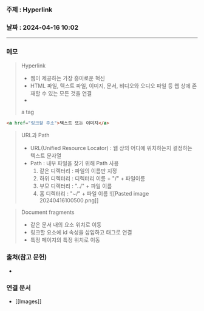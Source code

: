 ### 주제 : Hyperlink

### 날짜 : 2024-04-16 10:02
----
### 메모
> Hyperlink
> 	- 웹이 제공하는 가장 흥미로운 혁신
> 	- HTML 파일, 텍스트 파일, 이미지, 문서, 비디오와 오디오 파일 등 웹 상에 존재할 수 있는 모든 것을 연결
> 	- 
> a tag
```html
<a href="링크할 주소">텍스트 또는 이미지</a>
```

> URL과 Path
> 	- URL(Unified Resource Locator) : 웹 상의 어디에 위치하는지 결정하는 텍스트 문자열
> 	- Path : 내부 파일을 찾기 위해 Path 사용
> 		1. 같은 디렉터리 : 파일의 이름만 지정
> 		2. 하위 디렉터리 : 디렉터리 이름 + "/" + 파일이름
> 		3. 부모 디렉터리 : "../" + 파일 이름
> 		4. 홈 디렉터리 : "~/" + 파일 이름
> 	![[Pasted image 20240416100500.png]]

> Document fragments
> 	- 같은 문서 내의 요소 위치로 이동
> 	- 링크할 요소에 id 속성을 삽입하고 태그로 연결
> 	- 특정 페이지의 특정 위치로 이동
### 출처(참고 문헌)
-

### 연결 문서
- [[Images]]
